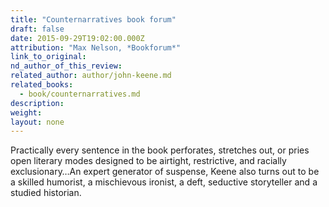 ```yaml
---
title: "Counternarratives book forum"
draft: false
date: 2015-09-29T19:02:00.000Z
attribution: "Max Nelson, *Bookforum*"
link_to_original:
nd_author_of_this_review:
related_author: author/john-keene.md
related_books:
  - book/counternarratives.md
description:
weight:
layout: none
---
```

Practically every sentence in the book perforates, stretches out, or pries open literary modes designed to be airtight, restrictive, and racially exclusionary…An expert generator of suspense, Keene also turns out to be a skilled humorist, a mischievous ironist, a deft, seductive storyteller and a studied historian.

